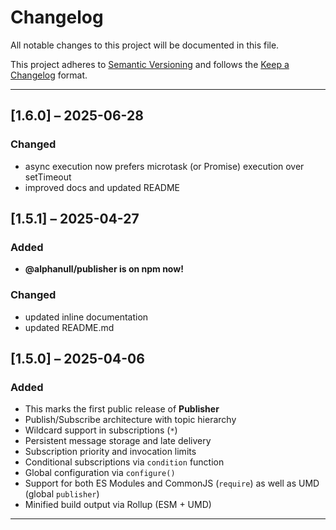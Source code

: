 # Changelog

All notable changes to this project will be documented in this file.

This project adheres to [Semantic Versioning](https://semver.org) and follows the [Keep a Changelog](https://keepachangelog.com/en/1.1.0/) format.

---

## [1.6.0] – 2025-06-28

### Changed

- async execution now prefers microtask (or Promise) execution over setTimeout
- improved docs and updated README

## [1.5.1] – 2025-04-27

### Added

- **@alphanull/publisher is on npm now!**

### Changed

- updated inline documentation
- updated README.md

## [1.5.0] – 2025-04-06

### Added

- This marks the first public release of **Publisher**
- Publish/Subscribe architecture with topic hierarchy
- Wildcard support in subscriptions (`*`)
- Persistent message storage and late delivery
- Subscription priority and invocation limits
- Conditional subscriptions via `condition` function
- Global configuration via `configure()`
- Support for both ES Modules and CommonJS (`require`) as well as UMD (global `publisher`)
- Minified build output via Rollup (ESM + UMD)

---